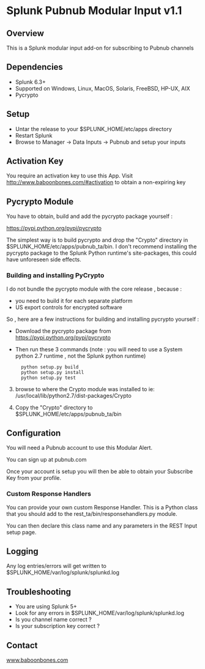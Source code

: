 # Splunk Pubnub Modular Input v1.1

## Overview

This is a Splunk modular input add-on for subscribing to Pubnub channels

## Dependencies

* Splunk 6.3+
* Supported on Windows, Linux, MacOS, Solaris, FreeBSD, HP-UX, AIX
* Pycrypto

## Setup

* Untar the release to your $SPLUNK_HOME/etc/apps directory
* Restart Splunk
* Browse to Manager -> Data Inputs -> Pubnub and setup your inputs

## Activation Key

You require an activation key to use this App. Visit http://www.baboonbones.com/#activation to obtain a non-expiring key

## Pycrypto Module

You have to obtain, build and add the pycrypto package yourself :

https://pypi.python.org/pypi/pycrypto

The simplest way is to build pycrypto and drop the "Crypto" directory in $SPLUNK_HOME/etc/apps/pubnub_ta/bin.
I don't recommend installing the pycrypto package to the Splunk Python runtime's site-packages, this could have unforeseen side effects.

### Building and installing PyCrypto

I do not bundle the pycrypto module with the core release , because :

* you need to build it for each separate platform
* US export controls for encrypted software

So , here are a few instructions for building and installing pycrypto yourself :

* Download the pycrypto package from https://pypi.python.org/pypi/pycrypto

* Then run these 3 commands  (note : you will  need to use a System python 2.7 runtime , not the Splunk python runtime)

        python setup.py build
        python setup.py install
        python setup.py test
        
3) browse to where the Crypto module was installed to ie: /usr/local/lib/python2.7/dist-packages/Crypto

4) Copy the "Crypto" directory to $SPLUNK_HOME/etc/apps/pubnub_ta/bin


## Configuration

You will need a Pubnub account to use this Modular Alert.

You can sign up at pubnub.com

Once your account is setup you will then be able to obtain your Subscribe Key from your profile.


### Custom Response Handlers

You can provide your own custom Response Handler. This is a Python class that you should add to the 
rest_ta/bin/responsehandlers.py module.

You can then declare this class name and any parameters in the REST Input setup page.


## Logging

Any log entries/errors will get written to $SPLUNK_HOME/var/log/splunk/splunkd.log


## Troubleshooting

* You are using Splunk 5+
* Look for any errors in $SPLUNK_HOME/var/log/splunk/splunkd.log
* Is you channel name correct ?
* Is your subscription key correct ?

## Contact

www.baboonbones.com